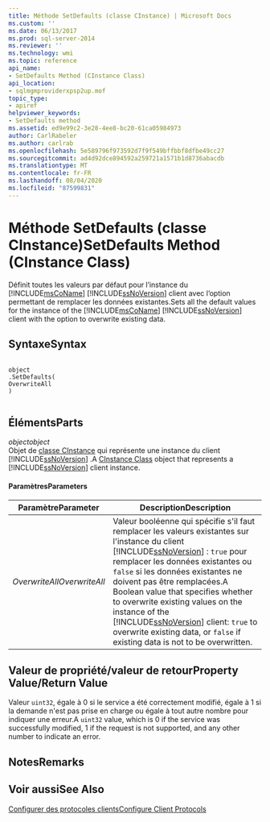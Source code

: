 ```yaml
---
title: Méthode SetDefaults (classe CInstance) | Microsoft Docs
ms.custom: ''
ms.date: 06/13/2017
ms.prod: sql-server-2014
ms.reviewer: ''
ms.technology: wmi
ms.topic: reference
api_name:
- SetDefaults Method (CInstance Class)
api_location:
- sqlmgmproviderxpsp2up.mof
topic_type:
- apiref
helpviewer_keywords:
- SetDefaults method
ms.assetid: ed9e99c2-3e28-4ee8-bc20-61ca05984973
author: CarlRabeler
ms.author: carlrab
ms.openlocfilehash: 5e589796f973592d7f9f549bffbbf8dfbe49cc27
ms.sourcegitcommit: ad4d92dce894592a259721a1571b1d8736abacdb
ms.translationtype: MT
ms.contentlocale: fr-FR
ms.lasthandoff: 08/04/2020
ms.locfileid: "87599831"
---
```

# <a name="setdefaults-method-cinstance-class"></a><span data-ttu-id="54105-102">Méthode SetDefaults (classe CInstance)</span><span class="sxs-lookup"><span data-stu-id="54105-102">SetDefaults Method (CInstance Class)</span></span>
  <span data-ttu-id="54105-103">Définit toutes les valeurs par défaut pour l’instance du [!INCLUDE[msCoName](../../includes/msconame-md.md)] [!INCLUDE[ssNoVersion](../../includes/ssnoversion-md.md)] client avec l’option permettant de remplacer les données existantes.</span><span class="sxs-lookup"><span data-stu-id="54105-103">Sets all the default values for the instance of the [!INCLUDE[msCoName](../../includes/msconame-md.md)] [!INCLUDE[ssNoVersion](../../includes/ssnoversion-md.md)] client with the option to overwrite existing data.</span></span>  
  
## <a name="syntax"></a><span data-ttu-id="54105-104">Syntaxe</span><span class="sxs-lookup"><span data-stu-id="54105-104">Syntax</span></span>  
  
```  
  
object  
.SetDefaults(  
OverwriteAll  
)  
  
```  
  
## <a name="parts"></a><span data-ttu-id="54105-105">Éléments</span><span class="sxs-lookup"><span data-stu-id="54105-105">Parts</span></span>  
 <span data-ttu-id="54105-106">*object*</span><span class="sxs-lookup"><span data-stu-id="54105-106">*object*</span></span>  
 <span data-ttu-id="54105-107">Objet de [classe CInstance](cinstance-class.md) qui représente une instance du client [!INCLUDE[ssNoVersion](../../includes/ssnoversion-md.md)] .</span><span class="sxs-lookup"><span data-stu-id="54105-107">A [CInstance Class](cinstance-class.md) object that represents a [!INCLUDE[ssNoVersion](../../includes/ssnoversion-md.md)] client instance.</span></span>  
  
#### <a name="parameters"></a><span data-ttu-id="54105-108">Paramètres</span><span class="sxs-lookup"><span data-stu-id="54105-108">Parameters</span></span>  
  
|<span data-ttu-id="54105-109">Paramètre</span><span class="sxs-lookup"><span data-stu-id="54105-109">Parameter</span></span>|<span data-ttu-id="54105-110">Description</span><span class="sxs-lookup"><span data-stu-id="54105-110">Description</span></span>|  
|---------------|-----------------|  
|<span data-ttu-id="54105-111">*OverwriteAll*</span><span class="sxs-lookup"><span data-stu-id="54105-111">*OverwriteAll*</span></span>|<span data-ttu-id="54105-112">Valeur booléenne qui spécifie s'il faut remplacer les valeurs existantes sur l'instance du client [!INCLUDE[ssNoVersion](../../includes/ssnoversion-md.md)] : `true` pour remplacer les données existantes ou `false` si les données existantes ne doivent pas être remplacées.</span><span class="sxs-lookup"><span data-stu-id="54105-112">A Boolean value that specifies whether to overwrite existing values on the instance of the [!INCLUDE[ssNoVersion](../../includes/ssnoversion-md.md)] client: `true` to overwrite existing data, or `false` if existing data is not to be overwritten.</span></span>|  
  
## <a name="property-valuereturn-value"></a><span data-ttu-id="54105-113">Valeur de propriété/valeur de retour</span><span class="sxs-lookup"><span data-stu-id="54105-113">Property Value/Return Value</span></span>  
 <span data-ttu-id="54105-114">Valeur `uint32`, égale à 0 si le service a été correctement modifié, égale à 1 si la demande n'est pas prise en charge ou égale à tout autre nombre pour indiquer une erreur.</span><span class="sxs-lookup"><span data-stu-id="54105-114">A `uint32` value, which is 0 if the service was successfully modified, 1 if the request is not supported, and any other number to indicate an error.</span></span>  
  
## <a name="remarks"></a><span data-ttu-id="54105-115">Notes</span><span class="sxs-lookup"><span data-stu-id="54105-115">Remarks</span></span>  
  
## <a name="see-also"></a><span data-ttu-id="54105-116">Voir aussi</span><span class="sxs-lookup"><span data-stu-id="54105-116">See Also</span></span>  
 [<span data-ttu-id="54105-117">Configurer des protocoles clients</span><span class="sxs-lookup"><span data-stu-id="54105-117">Configure Client Protocols</span></span>](https://technet.microsoft.com/library/ms181035.aspx)  
  
  
